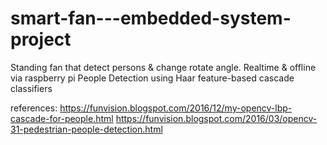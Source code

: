 # smart-fan---embedded-system-project
Standing fan that detect persons &amp; change rotate angle. Realtime &amp; offline via raspberry pi
People Detection using Haar feature-based cascade classifiers

references:
  https://funvision.blogspot.com/2016/12/my-opencv-lbp-cascade-for-people.html
  https://funvision.blogspot.com/2016/03/opencv-31-pedestrian-people-detection.html
